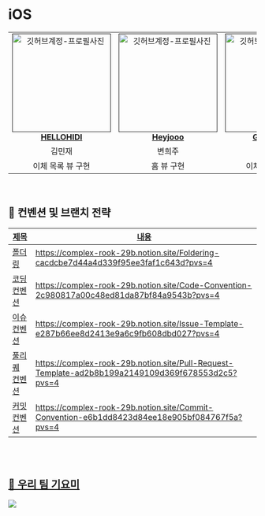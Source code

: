 # iOS
<div align="center">
</div>

<table align="center">
    <tr align="center">
        <td style="min-width: 150px;">
            <a href="">
              <img src="https://avatars.githubusercontent.com/u/60292150?v=4" width="200" alt="깃허브계정-프로필사진">
              <br />
              <b>HELLOHIDI</b>
            </a>
        </td>
      <td style="min-width: 150px;">
            <a href="">
              <img src="https://avatars.githubusercontent.com/u/97782228?v=4" width="200" alt="깃허브계정-프로필사진">
              <br />
              <b>Heyjooo</b>
            </a>
        </td>
      <td style="min-width: 150px;">
            <a href="">
              <img src="https://avatars.githubusercontent.com/u/70939232?v=4" width="200" alt="깃허브계정-프로필사진">
              <br />
              <b>Godsamble</b>
            </a>
        </td>
    </tr>
    <tr align="center">
        <td>
            김민재 <br/>
      </td>
       <td>
            변희주 <br/>
      </td>
       <td>
            곽성준 <br/>
      </td>
    </tr>
    <tr align="center">
        <td>
           이체 목록 뷰 구현  <br/>
      </td>
       <td>
            홈 뷰 구현 <br/>
      </td>
       <td>
            이체 화면 뷰 구현 <br/>
      </td>
    </tr>
</table>

<br>
<h2>  📄 컨벤션 및 브랜치 전략 </h2>

<a href="" />

| 제목        | 내용                                                                             |
| ----------- | -------------------------------------------------------------------------------- |
|폴더링|https://complex-rook-29b.notion.site/Foldering-cacdcbe7d44a4d339f95ee3faf1c643d?pvs=4|
|코딩 컨벤션|https://complex-rook-29b.notion.site/Code-Convention-2c980817a00c48ed81da87bf84a9543b?pvs=4|
|이슈 컨벤션|https://complex-rook-29b.notion.site/Issue-Template-e287b66ee8d2413e9a6c9fb608dbd027?pvs=4|
|풀리퀘 컨벤션|https://complex-rook-29b.notion.site/Pull-Request-Template-ad2b8b199a2149109d369f678553d2c5?pvs=4|
|커밋 컨벤션|https://complex-rook-29b.notion.site/Commit-Convention-e6b1dd8423d84ee18e905bf084767f5a?pvs=4|
<br/>

<br/>

<h2> 📸 우리 팀 기요미</h2>
<img src="https://github.com/GO-SOPT-SOLSOL/SOLSOL-iOS/assets/97782228/9c056547-de98-45a4-9e8c-eaaceb379f48">
